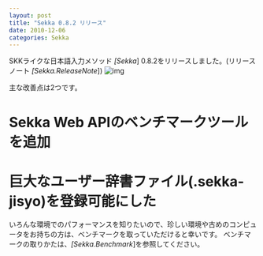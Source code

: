 ```yaml
---
layout: post
title: "Sekka 0.8.2 リリース"
date: 2010-12-06
categories: Sekka
---
```

SKKライクな日本語入力メソッド *[Sekka*] 0.8.2をリリースしました。(リリースノート *[Sekka.ReleaseNote*])
 ![img](http://mrg.bz/NbpKsE)

主な改善点は2つです。
# Sekka Web APIのベンチマークツールを追加
# 巨大なユーザー辞書ファイル(.sekka-jisyo)を登録可能にした

いろんな環境でのパフォーマンスを知りたいので、珍しい環境や古めのコンピュータをお持ちの方は、ベンチマークを取っていただけると幸いです。
ベンチマークの取りかたは、*[Sekka.Benchmark*]を参照してください。
